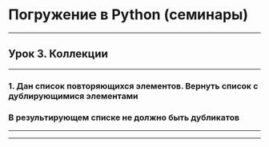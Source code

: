 # Погружение в Python (семинары)
___
## Урок 3. Коллекции
___
### 1. Дан список повторяющихся элементов. Вернуть список с дублирующимися элементами
### В результирующем списке не должно быть дубликатов


___
___
